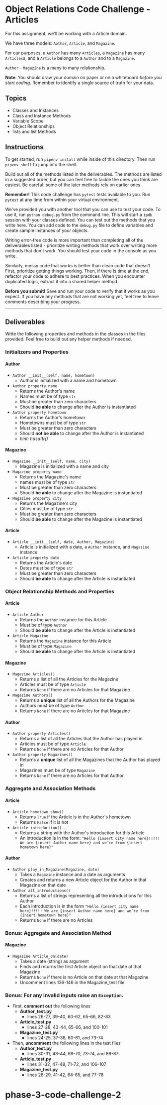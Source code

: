# Object Relations Code Challenge - Articles

For this assignment, we'll be working with a Article domain.

We have three models: `Aothor`, `Article`, and `Magazine`.

For our purposes, a `Author` has many `Articles`, a `Magazine` has many `Articles`s,
and a `Article` belongs to a `Author` and to a `Magazine`.

`Author` - `Magazine` is a many to many relationship.

**Note**: You should draw your domain on paper or on a whiteboard _before you
start coding_. Remember to identify a single source of truth for your data.

## Topics

- Classes and Instances
- Class and Instance Methods
- Variable Scope
- Object Relationships
- lists and list Methods

## Instructions

To get started, run `pipenv install` while inside of this directory. Then run
`pipenv shell` to jump into the shell.

Build out all of the methods listed in the deliverables. The methods are listed
in a suggested order, but you can feel free to tackle the ones you think are
easiest. Be careful: some of the later methods rely on earlier ones.

**Remember!** This code challenge has `pytest` tests available to you. Run
`pytest` at any time from within your virtual environment.

We've provided you with another tool that you can use to test your code. To use
it, run `python debug.py` from the command line. This will start a `ipdb`
session with your classes defined. You can test out the methods that you write
here. You can add code to the `debug.py` file to define variables and create
sample instances of your objects.

Writing error-free code is more important than completing all of the
deliverables listed - prioritize writing methods that work over writing more
methods that don't work. You should test your code in the console as you write.

Similarly, messy code that works is better than clean code that doesn't. First,
prioritize getting things working. Then, if there is time at the end, refactor
your code to adhere to best practices. When you encounter duplicated logic,
extract it into a shared helper method.

**Before you submit!** Save and run your code to verify that it works as you
expect. If you have any methods that are not working yet, feel free to leave
comments describing your progress.

---

## Deliverables

Write the following properties and methods in the classes in the files provided.
Feel free to build out any helper methods if needed.

### Initializers and Properties

#### Author

- `Author __init__(self, name, hometown)`
  - Author is initialized with a name and hometown
- `Author property name`
  - Returns the Author's name
  - Names must be of type `str`
  - Must be greater than zero characters
  - Should **be able** to change after the Author is instantiated
- `Author property hometown`
  - Returns the Author's hometown
  - Hometowns must be of type `str`
  - Must be greater than zero characters
  - Should **not be able** to change after the Author is instantiated
  - _hint: hasattr()_

#### Magazine

- `Magazine __init__(self, name, city)`
  - Magazine is initialized with a name and city
- `Magazine property name`
  - Returns the Magazine's name
  - names must be of type `str`
  - Must be greater than zero characters
  - Should **be able** to change after the Magazine is instantiated
- `Magazine property city`
  - Returns the Magazine's city
  - Cities must be of type `str`
  - Must be greater than zero characters
  - Should **be able** to change after the Magazine is instantiated

#### Article

- `Article __init__(self, date, Author, Magazine)`
  - Article is initialized with a date, a `Author` instance, and `Magazine` instance
- `Article property date`
  - Returns the Article's date
  - Dates must be of type `str`
  - Must be greater than zero characters
  - Should **be able** to change after the Article is instantiated

### Object Relationship Methods and Properties

#### Article

- `Article Author`
  - Returns the `Author` instance for this Article
  - Must be of type `Author`
  - Should **be able** to change after the Article is instantiated
- `Article Magazine`
  - Returns the `Magazine` instance for this Article
  - Must be of type `Magazine`
  - Should **be able** to change after the Article is instantiated

#### Magazine

- `Magazine Articles()`
  - Returns a list of all the Articles for the Magazine
  - Articles must be of type `Article`
  - Returns `None` if there are no Articles for that Magazine
- `Magazine Authors()`
  - Returns a **unique** list of all the Authors for the Magazine
  - Authors must be of type `Author`
  - Returns `None` if there are no Articles for that Magazine

#### Author

- `Author property Articles()`
  - Returns a list of all the Articles that the Author has played in
  - Articles must be of type `Article`
  - Returns `None` if there are no Articles for that Author
- `Author property Magazines()`
  - Returns a **unique** list of all the Magazines that the Author has played in
  - Magazines must be of type `Magazine`
  - Returns `None` if there are no Articles for that Author

### Aggregate and Association Methods

#### Article

- `Article hometown_show()`
  - Returns `True` if the Article is in the Author's hometown
  - Returns `False` if it is not
- `Article introduction()`
  - Returns a string with the Author's introduction for this Article
  - An introduction is in the form:
    `"Hello {insert city name here}!!!!! We are {insert Author name here} and we're from {insert hometown here}"`

#### Author

- `Author play_in_Magazine(Magazine, date)`
  - Takes a `Magazine` instance and a date as arguments
  - Creates and returns a new Article object for the Author in that Magazine on that
    date
- `Author all_introductions()`
  - Returns a list of strings representing all the introductions for this Author
  - Each introduction is in the form
    `"Hello {insert city name here}!!!!! We are {insert Author name here} and we're from {insert hometown here}"`
  - Returns `None` if there are no Articles

### Bonus: Aggregate and Association Method

#### Magazine

- `Magazine Article_on(date)`
  - Takes a date (string) as argument
  - Finds and returns the first Article object on that date at that Magazine
  - Returns `None` if there is no Article on that date at that Magazine
  - Uncomment lines 136-146 in the Magazine_test file

### Bonus: For any invalid inputs raise an `Exception`.

- First, **comment out** the following lines
  - **Author_test.py**
    - lines 26-27, 39-40, 60-62, 65-66, 82-83
  - **Article_test.py**
    - lines 27-28, 43-44, 65-66, and 100-101
  - **Magazine_test.py**
    - lines 24-25, 37-38, 60-61, and 73-74
- Then, **uncomment** the following lines in the test files
  - **Author_test.py**
    - lines 30-31, 43-44, 69-70, 73-74, and 86-87
  - **Article_test.py**
    - lines 31-32, 47-48, 71-72, and 106-107
  - **Magazine_test.py**
    - lines 28-29, 41-42, 64-65, and 77-78
# phase-3-code-challenge-2
